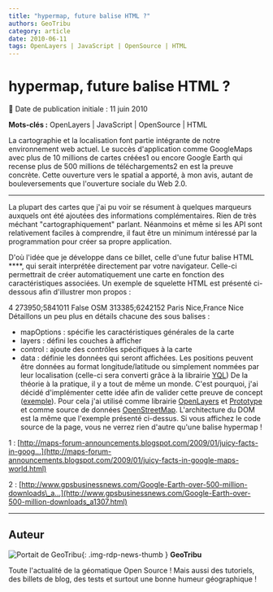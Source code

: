```yaml
---
title: "hypermap, future balise HTML ?"
authors: GeoTribu
category: article
date: 2010-06-11
tags: OpenLayers | JavaScript | OpenSource | HTML
---
```


# hypermap, future balise HTML ?

:calendar: Date de publication initiale : 11 juin 2010

**Mots-clés :** OpenLayers | JavaScript | OpenSource | HTML

La cartographie et la localisation font partie intégrante de notre environnement web actuel. Le succès d'application comme GoogleMaps avec plus de 10 millions de cartes créées1 ou encore Google Earth qui recense plus de 500 millions de téléchargements2 en est la preuve concrète. Cette ouverture vers le spatial a apporté, à mon avis, autant de bouleversements que l'ouverture sociale du Web 2.0.

----

La plupart des cartes que j'ai pu voir se résument à quelques marqueurs auxquels ont été ajoutées des informations complémentaires. Rien de très méchant "cartographiquement" parlant. Néanmoins et même si les API sont relativement faciles à comprendre, il faut être un minimum intéressé par la programmation pour créer sa propre application.

D'où l'idée que je développe dans ce billet, celle d'une futur balise HTML ****, qui serait interprétée directement par votre navigateur. Celle-ci permettrait de créer automatiquement une carte en fonction des caractéristiques associées. Un exemple de squelette HTML est présenté ci-dessous afin d'illustrer mon propos :

<hypermap> <mapoptions> <zoom>4</zoom> <lonlat>273950;5841011</lonlat> <static>False</static> </mapoptions> <layers> <layer>OSM</layer> </layers> <control> </control> <data> <point> <lonlat>313385;6242152</lonlat> <content>Paris</content> </point> <point> <localisation>Nice,France</localisation> <content>Nice</content> </point> </data> </hypermap> Détaillons un peu plus en détails chacune des sous balises :

* mapOptions : spécifie les caractéristiques générales de la carte
* layers : défini les couches à afficher
* control : ajoute des contrôles spécifiques à la carte
* data : définie les données qui seront affichées. Les positions peuvent être données au format longitude/latitude ou simplement nommées par leur localisation (celle-ci sera converti grâce à la librairie [YQL](http://developer.yahoo.com/yql/))
De la théorie à la pratique, il y a tout de même un monde. C'est pourquoi, j'ai décidé d'implémenter cette idée afin de valider cette preuve de concept ([exemple](http://geotribu.net/applications/tutoriaux/openlayers/hypercarte/hypermap_prototype.html)). Pour cela j'ai utilisé comme librairie [OpenLayers](https://openlayers.org/) et [Prototype](http://www.prototypejs.org/) et comme source de données [OpenStreetMap](https://www.openstreetmap.org/). L'architecture du DOM est la même que l'exemple présenté ci-dessus. Si vous affichez le code source de la page, vous ne verrez rien d'autre qu'une balise hypermap !

1 : [http://maps-forum-announcements.blogspot.com/2009/01/juicy-facts-in-goog...](http://maps-forum-announcements.blogspot.com/2009/01/juicy-facts-in-google-maps-world.html)

2 : [http://www.gpsbusinessnews.com/Google-Earth-over-500-million-downloads\_a...](http://www.gpsbusinessnews.com/Google-Earth-over-500-million-downloads_a1307.html)

----

## Auteur

![Portait de GeoTribu](https://cdn.geotribu.fr/img/internal/charte/geotribu_logo_64x64.png){: .img-rdp-news-thumb }
**GeoTribu**

Toute l'actualité de la géomatique Open Source ! Mais aussi des tutoriels, des billets de blog, des tests et surtout une bonne humeur géographique !
